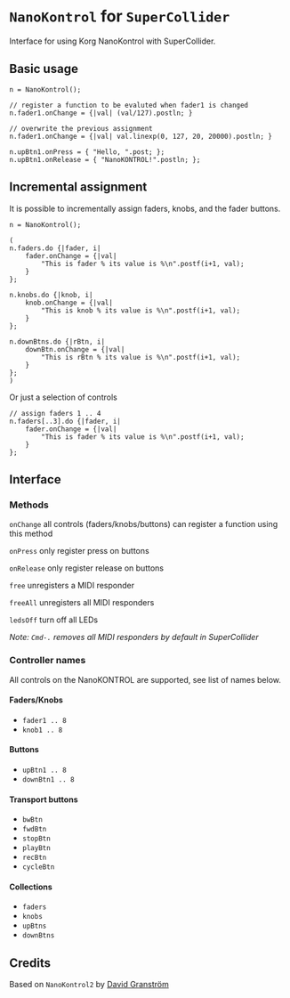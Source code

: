 # `NanoKontrol` for `SuperCollider`

Interface for using Korg NanoKontrol with SuperCollider.

Basic usage
-----------

```
n = NanoKontrol();

// register a function to be evaluted when fader1 is changed
n.fader1.onChange = {|val| (val/127).postln; }

// overwrite the previous assignment
n.fader1.onChange = {|val| val.linexp(0, 127, 20, 20000).postln; }

n.upBtn1.onPress = { "Hello, ".post; };
n.upBtn1.onRelease = { "NanoKONTROL!".postln; };
```

Incremental assignment
----------------------

It is possible to incrementally assign faders, knobs, and the fader buttons.

```
n = NanoKontrol();

(
n.faders.do {|fader, i|
    fader.onChange = {|val|
        "This is fader % its value is %\n".postf(i+1, val);
    }
};

n.knobs.do {|knob, i|
    knob.onChange = {|val|
        "This is knob % its value is %\n".postf(i+1, val);
    }
};

n.downBtns.do {|rBtn, i|
    downBtn.onChange = {|val|
        "This is rBtn % its value is %\n".postf(i+1, val);
    }
};
)

```

Or just a selection of controls
```
// assign faders 1 .. 4
n.faders[..3].do {|fader, i| 
    fader.onChange = {|val|
        "This is fader % its value is %\n".postf(i+1, val);
    }
};
```

Interface
---------

### Methods

`onChange` all controls (faders/knobs/buttons) can register a function using this method

`onPress` only register press on buttons

`onRelease` only register release on buttons

`free` unregisters a MIDI responder

`freeAll` unregisters all MIDI responders

`ledsOff` turn off all LEDs

*Note: `Cmd-.` removes all MIDI responders by default in SuperCollider*

### Controller names

All controls on the NanoKONTROL are supported, see list of names below.

#### Faders/Knobs

* `fader1 .. 8`
* `knob1 .. 8`

#### Buttons

* `upBtn1 .. 8`
* `downBtn1 .. 8`

#### Transport buttons

* `bwBtn`
* `fwdBtn` 
* `stopBtn` 
* `playBtn` 
* `recBtn`
* `cycleBtn`

#### Collections

* `faders`
* `knobs`
* `upBtns`
* `downBtns`

## Credits

Based on `NanoKontrol2` by  [David Granström](https://github.com/davidgranstrom/NanoKontrol2)